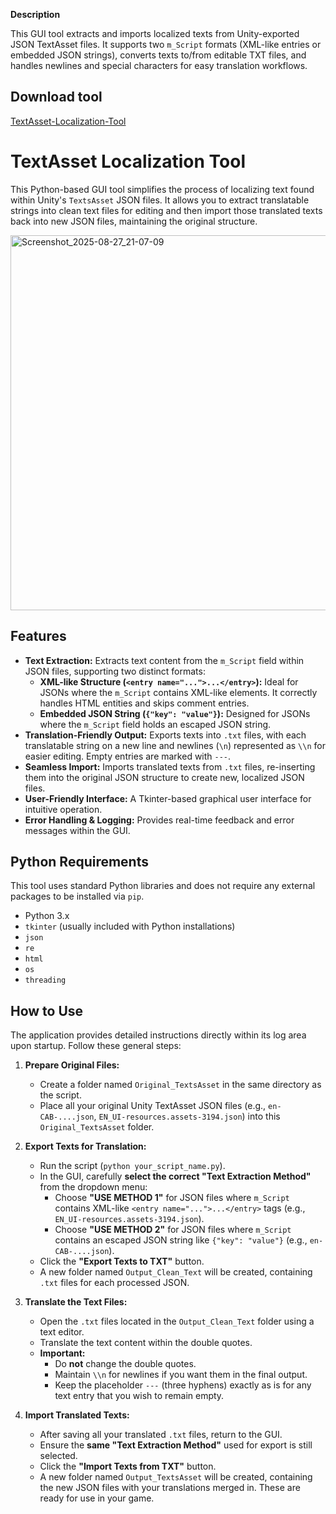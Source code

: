 

**Description**

This GUI tool extracts and imports localized texts from Unity-exported JSON TextAsset files. It supports two `m_Script` formats (XML-like entries or embedded JSON strings), converts texts to/from editable TXT files, and handles newlines and special characters for easy translation workflows.

## Download tool

[TextAsset-Localization-Tool](https://github.com/MrGamesKingPro/TextsAsset-Localization-Tool/releases/tag/TextsAsset-Localization-Tool.V.1.0)

# TextAsset Localization Tool

This Python-based GUI tool simplifies the process of localizing text found within Unity's `TextsAsset` JSON files. It allows you to extract translatable strings into clean text files for editing and then import those translated texts back into new JSON files, maintaining the original structure.

<img width="716" height="600" alt="Screenshot_2025-08-27_21-07-09" src="https://github.com/user-attachments/assets/a979e93e-ef3d-499b-a437-6c7f3bba8fc1" />

## Features

*   **Text Extraction:** Extracts text content from the `m_Script` field within JSON files, supporting two distinct formats:
    *   **XML-like Structure (`<entry name="...">...</entry>`):** Ideal for JSONs where the `m_Script` contains XML-like elements. It correctly handles HTML entities and skips comment entries.
    *   **Embedded JSON String (`{"key": "value"}`):** Designed for JSONs where the `m_Script` field holds an escaped JSON string.
*   **Translation-Friendly Output:** Exports texts into `.txt` files, with each translatable string on a new line and newlines (`\n`) represented as `\\n` for easier editing. Empty entries are marked with `---`.
*   **Seamless Import:** Imports translated texts from `.txt` files, re-inserting them into the original JSON structure to create new, localized JSON files.
*   **User-Friendly Interface:** A Tkinter-based graphical user interface for intuitive operation.
*   **Error Handling & Logging:** Provides real-time feedback and error messages within the GUI.

## Python Requirements

This tool uses standard Python libraries and does not require any external packages to be installed via `pip`.

*   Python 3.x
*   `tkinter` (usually included with Python installations)
*   `json`
*   `re`
*   `html`
*   `os`
*   `threading`

## How to Use

The application provides detailed instructions directly within its log area upon startup. Follow these general steps:

1.  **Prepare Original Files:**
    *   Create a folder named `Original_TextsAsset` in the same directory as the script.
    *   Place all your original Unity TextAsset JSON files (e.g., `en-CAB-....json`, `EN_UI-resources.assets-3194.json`) into this `Original_TextsAsset` folder.

2.  **Export Texts for Translation:**
    *   Run the script (`python your_script_name.py`).
    *   In the GUI, carefully **select the correct "Text Extraction Method"** from the dropdown menu:
        *   Choose **"USE METHOD 1"** for JSON files where `m_Script` contains XML-like `<entry name="...">...</entry>` tags (e.g., `EN_UI-resources.assets-3194.json`).
        *   Choose **"USE METHOD 2"** for JSON files where `m_Script` contains an escaped JSON string like `{"key": "value"}` (e.g., `en-CAB-....json`).
    *   Click the **"Export Texts to TXT"** button.
    *   A new folder named `Output_Clean_Text` will be created, containing `.txt` files for each processed JSON.

3.  **Translate the Text Files:**
    *   Open the `.txt` files located in the `Output_Clean_Text` folder using a text editor.
    *   Translate the text content within the double quotes.
    *   **Important:**
        *   Do **not** change the double quotes.
        *   Maintain `\\n` for newlines if you want them in the final output.
        *   Keep the placeholder `---` (three hyphens) exactly as is for any text entry that you wish to remain empty.

4.  **Import Translated Texts:**
    *   After saving all your translated `.txt` files, return to the GUI.
    *   Ensure the **same "Text Extraction Method"** used for export is still selected.
    *   Click the **"Import Texts from TXT"** button.
    *   A new folder named `Output_TextsAsset` will be created, containing the new JSON files with your translations merged in. These are ready for use in your game.
